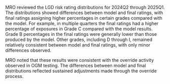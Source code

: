 MRO reviewed the LGD risk rating distributions for 2024Q2 through 2025Q1. The distributions showed differences between model and final ratings, with final ratings assigning higher percentages in certain grades compared with the model. For example, in multiple quarters the final ratings had a higher percentage of exposures in Grade C compared with the model results. Grade B percentages in the final ratings were generally lower than those produced by the model. Other grades, including D through I, remained relatively consistent between model and final ratings, with only minor differences observed.

MRO noted that these results were consistent with the override activity observed in OGM testing. The differences between model and final distributions reflected sustained adjustments made through the override process.
